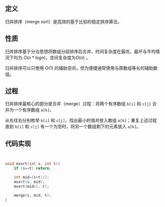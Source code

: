 
## 定义

归并排序（merge sort）是高效的基于比较的稳定排序算法。

## 性质
归并排序基于分治思想将数组分段排序后合并，时间复杂度在最优、最坏与平均情况下均为 $O(n*log{n})$，空间复杂度为$O(n)$ 。

归并排序可以只使用 $O(1)$ 的辅助空间，但为便捷通常使用与原数组等长的辅助数组。

## 过程
归并排序最核心的部分是合并（merge）过程：将两个有序数组 `b[i]` 和 `c[j]` 合并为一个有序数组 `a[k]`。

从左往右分别枚举 `b[i]` 和 `c[j]`，找出最小的值并放入数组 `a[k]`；重复上述过程直到 `b[i]` 和 `c[j]` 有一个为空时，将另一个数组剩下的元素放入 `a[k]`。

## 代码实现
```cpp


void msort(int s, int t){
	if (s==t) return;

	int mid=(s+t)/2;
	msort(s, mid);
	msort(mid+1, t);

	merge(s, mid, t);
}
```
<!--stackedit_data:
eyJoaXN0b3J5IjpbMTM2MDM0OTQ0NiwxNjMzNTc4MjIzLDIwND
AyOTc2MjJdfQ==
-->